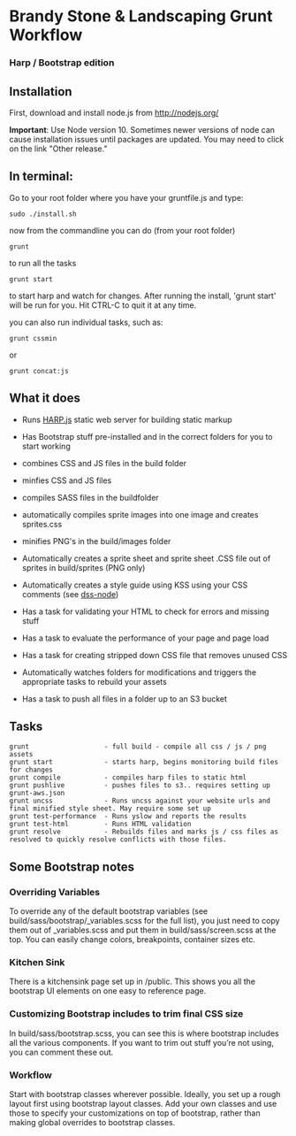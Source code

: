 # Brandy Stone & Landscaping Grunt Workflow

### Harp / Bootstrap edition

## Installation

First, download and install node.js from http://nodejs.org/

**Important**: Use Node version 10. Sometimes newer versions of node can cause installation issues until packages are updated. You may need to click on the link "Other release."

## In terminal:

Go to your root folder where you have your gruntfile.js and type:

    sudo ./install.sh

now from the commandline you can do (from your root folder)

    grunt

to run all the tasks

    grunt start

to start harp and watch for changes.  After running the install, 'grunt start' will be run for you. Hit CTRL-C to quit it at any time.

you can also run individual tasks, such as:

    grunt cssmin

or

    grunt concat:js

## What it does

-   Runs [HARP.js][] static web server for building static markup

-   Has Bootstrap stuff pre-installed and in the correct folders for you
    to start working

-   combines CSS and JS files in the build folder

-   minfies CSS and JS files

-   compiles SASS files in the buildfolder

-   automatically compiles sprite images into one image and creates
    sprites.css

-   minifies PNG's in the build/images folder

-   Automatically creates a sprite sheet and sprite sheet .CSS file out
    of sprites in build/sprites (PNG only)

-   Automatically creates a style guide using KSS using your CSS
    comments (see [dss-node][])

-   Has a task for validating your HTML to check for errors and missing
    stuff

-   Has a task to evaluate the performance of your page and page load

-   Has a task for creating stripped down CSS file that removes unused
    CSS

-   Automatically watches folders for modifications and triggers the
    appropriate tasks to rebuild your assets

-   Has a task to push all files in a folder up to an S3 bucket

## Tasks

    grunt                   - full build - compile all css / js / png assets
    grunt start             - starts harp, begins monitoring build files for changes
    grunt compile           - compiles harp files to static html
    grunt pushlive          - pushes files to s3.. requires setting up grunt-aws.json
    grunt uncss             - Runs uncss against your website urls and final minified style sheet. May require some set up
    grunt test-performance  - Runs yslow and reports the results
    grunt test-html         - Runs HTML validation
    grunt resolve           - Rebuilds files and marks js / css files as resolved to quickly resolve conflicts with those files.

## Some Bootstrap notes

### Overriding Variables

To override any of the default bootstrap variables (see
build/sass/bootstrap/\_variables.scss for the full list), you just need
to copy them out of \_variables.scss and put them in
build/sass/screen.scss at the top. You can easily change colors,
breakpoints, container sizes etc.

### Kitchen Sink

There is a kitchensink page set up in /public. This shows you all the
bootstrap UI elements on one easy to reference page.

### Customizing Bootstrap includes to trim final CSS size

In build/sass/bootstrap.scss, you can see this is where bootstrap
includes all the various components. If you want to trim out stuff
you’re not using, you can comment these out.

### Workflow

Start with bootstrap classes wherever possible. Ideally, you set up a
rough layout first using bootstrap layout classes. Add your own classes
and use those to specify your customizations on top of bootstrap, rather
than making global overrides to bootstrap classes.

  [HARP.js]: http://harpjs.com
  [dss-node]: https://github.com/dss-node/dss-node
